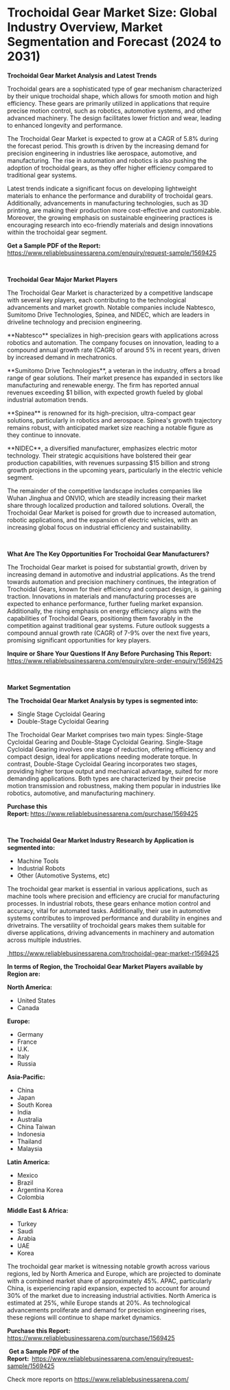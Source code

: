<p><h1>Trochoidal Gear Market Size: Global Industry Overview, Market Segmentation and Forecast (2024 to 2031)</h1></p><p><strong>Trochoidal Gear Market Analysis and Latest Trends</strong></p>
<p><p>Trochoidal gears are a sophisticated type of gear mechanism characterized by their unique trochoidal shape, which allows for smooth motion and high efficiency. These gears are primarily utilized in applications that require precise motion control, such as robotics, automotive systems, and other advanced machinery. The design facilitates lower friction and wear, leading to enhanced longevity and performance.</p><p>The Trochoidal Gear Market is expected to grow at a CAGR of 5.8% during the forecast period. This growth is driven by the increasing demand for precision engineering in industries like aerospace, automotive, and manufacturing. The rise in automation and robotics is also pushing the adoption of trochoidal gears, as they offer higher efficiency compared to traditional gear systems. </p><p>Latest trends indicate a significant focus on developing lightweight materials to enhance the performance and durability of trochoidal gears. Additionally, advancements in manufacturing technologies, such as 3D printing, are making their production more cost-effective and customizable. Moreover, the growing emphasis on sustainable engineering practices is encouraging research into eco-friendly materials and design innovations within the trochoidal gear segment.</p></p>
<p><strong>Get a Sample PDF of the Report:&nbsp;</strong> <a href="https://www.reliablebusinessarena.com/enquiry/request-sample/1569425?utm_campaign=1841&utm_medium=2&utm_source=Github&utm_content=ia&utm_term=29122024&utm_id=trochoidal-gear">https://www.reliablebusinessarena.com/enquiry/request-sample/1569425</a></p>
<p>&nbsp;</p>
<p><strong>Trochoidal Gear Major Market Players</strong></p>
<p><p>The Trochoidal Gear Market is characterized by a competitive landscape with several key players, each contributing to the technological advancements and market growth. Notable companies include Nabtesco, Sumitomo Drive Technologies, Spinea, and NIDEC, which are leaders in driveline technology and precision engineering.</p><p>**Nabtesco** specializes in high-precision gears with applications across robotics and automation. The company focuses on innovation, leading to a compound annual growth rate (CAGR) of around 5% in recent years, driven by increased demand in mechatronics.</p><p>**Sumitomo Drive Technologies**, a veteran in the industry, offers a broad range of gear solutions. Their market presence has expanded in sectors like manufacturing and renewable energy. The firm has reported annual revenues exceeding $1 billion, with expected growth fueled by global industrial automation trends.</p><p>**Spinea** is renowned for its high-precision, ultra-compact gear solutions, particularly in robotics and aerospace. Spinea's growth trajectory remains robust, with anticipated market size reaching a notable figure as they continue to innovate.</p><p>**NIDEC**, a diversified manufacturer, emphasizes electric motor technology. Their strategic acquisitions have bolstered their gear production capabilities, with revenues surpassing $15 billion and strong growth projections in the upcoming years, particularly in the electric vehicle segment.</p><p>The remainder of the competitive landscape includes companies like Wuhan Jinghua and ONVIO, which are steadily increasing their market share through localized production and tailored solutions. Overall, the Trochoidal Gear Market is poised for growth due to increased automation, robotic applications, and the expansion of electric vehicles, with an increasing global focus on industrial efficiency and sustainability.</p></p>
<p>&nbsp;</p>
<p><strong>What Are The Key Opportunities For Trochoidal Gear Manufacturers?</strong></p>
<p><p>The Trochoidal Gear market is poised for substantial growth, driven by increasing demand in automotive and industrial applications. As the trend towards automation and precision machinery continues, the integration of Trochoidal Gears, known for their efficiency and compact design, is gaining traction. Innovations in materials and manufacturing processes are expected to enhance performance, further fueling market expansion. Additionally, the rising emphasis on energy efficiency aligns with the capabilities of Trochoidal Gears, positioning them favorably in the competition against traditional gear systems. Future outlook suggests a compound annual growth rate (CAGR) of 7-9% over the next five years, promising significant opportunities for key players.</p></p>
<p><strong>Inquire or Share Your Questions If Any Before Purchasing This Report:</strong> <a href="https://www.reliablebusinessarena.com/enquiry/pre-order-enquiry/1569425?utm_campaign=1841&utm_medium=2&utm_source=Github&utm_content=ia&utm_term=29122024&utm_id=trochoidal-gear">https://www.reliablebusinessarena.com/enquiry/pre-order-enquiry/1569425</a></p>
<p>&nbsp;</p>
<p><strong>Market Segmentation</strong></p>
<p><strong>The Trochoidal Gear Market Analysis by types is segmented into:</strong></p>
<p><ul><li>Single Stage Cycloidal Gearing</li><li>Double-Stage Cycloidal Gearing</li></ul></p>
<p><p>The Trochoidal Gear Market comprises two main types: Single-Stage Cycloidal Gearing and Double-Stage Cycloidal Gearing. Single-Stage Cycloidal Gearing involves one stage of reduction, offering efficiency and compact design, ideal for applications needing moderate torque. In contrast, Double-Stage Cycloidal Gearing incorporates two stages, providing higher torque output and mechanical advantage, suited for more demanding applications. Both types are characterized by their precise motion transmission and robustness, making them popular in industries like robotics, automotive, and manufacturing machinery.</p></p>
<p><strong>Purchase this Report:&nbsp;</strong><a href="https://www.reliablebusinessarena.com/purchase/1569425?utm_campaign=1841&utm_medium=2&utm_source=Github&utm_content=ia&utm_term=29122024&utm_id=trochoidal-gear">https://www.reliablebusinessarena.com/purchase/1569425</a></p>
<p>&nbsp;</p>
<p><strong>The Trochoidal Gear Market Industry Research by Application is segmented into:</strong></p>
<p><ul><li>Machine Tools</li><li>Industrial Robots</li><li>Other (Automotive Systems, etc)</li></ul></p>
<p><p>The trochoidal gear market is essential in various applications, such as machine tools where precision and efficiency are crucial for manufacturing processes. In industrial robots, these gears enhance motion control and accuracy, vital for automated tasks. Additionally, their use in automotive systems contributes to improved performance and durability in engines and drivetrains. The versatility of trochoidal gears makes them suitable for diverse applications, driving advancements in machinery and automation across multiple industries.</p></p>
<p><a href="https://www.reliablebusinessarena.com/trochoidal-gear-market-r1569425?utm_campaign=1841&utm_medium=2&utm_source=Github&utm_content=ia&utm_term=29122024&utm_id=trochoidal-gear">&nbsp;https://www.reliablebusinessarena.com/trochoidal-gear-market-r1569425</a></p>
<p><strong>In terms of Region, the Trochoidal Gear Market Players available by Region are:</strong></p>
<p>
    <p> <strong> North America: </strong>
        <ul>
            <li>United States</li>
            <li>Canada</li>
        </ul>
        </p> 
    <p> <strong> Europe: </strong>
        <ul>
            <li>Germany</li>
            <li>France</li>
            <li>U.K.</li>
            <li>Italy</li>
            <li>Russia</li>
        </ul>
        </p> 
    <p> <strong> Asia-Pacific: </strong>
        <ul>
            <li>China</li>
            <li>Japan</li>
            <li>South Korea</li>
            <li>India</li>
            <li>Australia</li>
            <li>China Taiwan</li>
            <li>Indonesia</li>
            <li>Thailand</li>
            <li>Malaysia</li>
        </ul>
        </p> 
    <p> <strong> Latin America: </strong>
        <ul>
            <li>Mexico</li>
            <li>Brazil</li>
            <li>Argentina Korea</li>
            <li>Colombia</li>
        </ul>
        </p> 
    <p> <strong> Middle East & Africa: </strong>
        <ul>
            <li>Turkey</li>
            <li>Saudi</li>
            <li>Arabia</li>
            <li>UAE</li>
            <li>Korea</li>
        </ul>
    </p>
    </p>
<p><p>The trochoidal gear market is witnessing notable growth across various regions, led by North America and Europe, which are projected to dominate with a combined market share of approximately 45%. APAC, particularly China, is experiencing rapid expansion, expected to account for around 30% of the market due to increasing industrial activities. North America is estimated at 25%, while Europe stands at 20%. As technological advancements proliferate and demand for precision engineering rises, these regions will continue to shape market dynamics.</p></p>
<p><strong>Purchase this Report: </strong><a href="https://www.reliablebusinessarena.com/purchase/1569425?utm_campaign=1841&utm_medium=2&utm_source=Github&utm_content=ia&utm_term=29122024&utm_id=trochoidal-gear">https://www.reliablebusinessarena.com/purchase/1569425</a></p>
<p>&nbsp;<strong>Get a Sample PDF of the Report:&nbsp;&nbsp;</strong><a href="https://www.reliablebusinessarena.com/enquiry/request-sample/1569425?utm_campaign=1841&utm_medium=2&utm_source=Github&utm_content=ia&utm_term=29122024&utm_id=trochoidal-gear">https://www.reliablebusinessarena.com/enquiry/request-sample/1569425</a></p>
<p><strong></strong></p>
<p>Check more reports on <a href="https://www.reliablebusinessarena.com/?utm_campaign=1841&utm_medium=2&utm_source=Github&utm_content=ia&utm_term=29122024&utm_id=trochoidal-gear">https://www.reliablebusinessarena.com/</a></p>